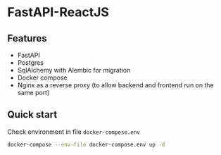 # FastAPI-ReactJS

## Features

* FastAPI
* Postgres
* SqlAlchemy with Alembic for migration
* Docker compose
* Nginx as a reverse proxy (to allow backend and frontend run on the same port)

## Quick start
Check environment in file `docker-compose.env`

```sh
docker-compose --env-file docker-compose.env up -d
```